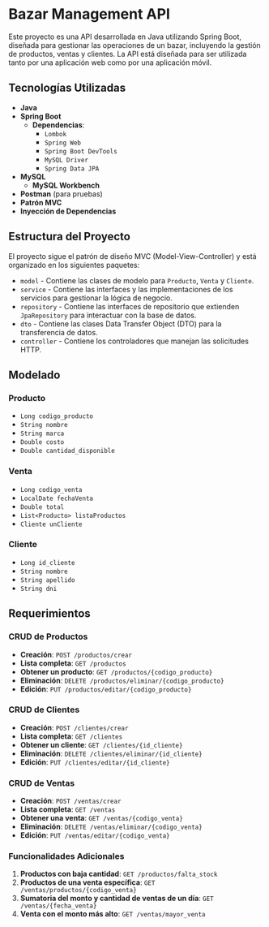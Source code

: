 # Bazar Management API

Este proyecto es una API desarrollada en Java utilizando Spring Boot, diseñada para gestionar las operaciones de un bazar, incluyendo la gestión de productos, ventas y clientes. La API está diseñada para ser utilizada tanto por una aplicación web como por una aplicación móvil.

## Tecnologías Utilizadas

- **Java**
- **Spring Boot**
  - **Dependencias**:
    - `Lombok`
    - `Spring Web`
    - `Spring Boot DevTools`
    - `MySQL Driver`
    - `Spring Data JPA`
- **MySQL**
  - **MySQL Workbench**
- **Postman** (para pruebas)
- **Patrón MVC**
- **Inyección de Dependencias**

## Estructura del Proyecto

El proyecto sigue el patrón de diseño MVC (Model-View-Controller) y está organizado en los siguientes paquetes:

- `model` - Contiene las clases de modelo para `Producto`, `Venta` y `Cliente`.
- `service` - Contiene las interfaces y las implementaciones de los servicios para gestionar la lógica de negocio.
- `repository` - Contiene las interfaces de repositorio que extienden `JpaRepository` para interactuar con la base de datos.
- `dto` - Contiene las clases Data Transfer Object (DTO) para la transferencia de datos.
- `controller` - Contiene los controladores que manejan las solicitudes HTTP.

## Modelado

### Producto
- `Long codigo_producto`
- `String nombre`
- `String marca`
- `Double costo`
- `Double cantidad_disponible`

### Venta
- `Long codigo_venta`
- `LocalDate fechaVenta`
- `Double total`
- `List<Producto> listaProductos`
- `Cliente unCliente`

### Cliente
- `Long id_cliente`
- `String nombre`
- `String apellido`
- `String dni`

## Requerimientos

### CRUD de Productos

- **Creación**: `POST /productos/crear`
- **Lista completa**: `GET /productos`
- **Obtener un producto**: `GET /productos/{codigo_producto}`
- **Eliminación**: `DELETE /productos/eliminar/{codigo_producto}`
- **Edición**: `PUT /productos/editar/{codigo_producto}`

### CRUD de Clientes

- **Creación**: `POST /clientes/crear`
- **Lista completa**: `GET /clientes`
- **Obtener un cliente**: `GET /clientes/{id_cliente}`
- **Eliminación**: `DELETE /clientes/eliminar/{id_cliente}`
- **Edición**: `PUT /clientes/editar/{id_cliente}`

### CRUD de Ventas

- **Creación**: `POST /ventas/crear`
- **Lista completa**: `GET /ventas`
- **Obtener una venta**: `GET /ventas/{codigo_venta}`
- **Eliminación**: `DELETE /ventas/eliminar/{codigo_venta}`
- **Edición**: `PUT /ventas/editar/{codigo_venta}`

### Funcionalidades Adicionales

1. **Productos con baja cantidad**: `GET /productos/falta_stock`
2. **Productos de una venta específica**: `GET /ventas/productos/{codigo_venta}`
3. **Sumatoria del monto y cantidad de ventas de un día**: `GET /ventas/{fecha_venta}`
4. **Venta con el monto más alto**: `GET /ventas/mayor_venta`
